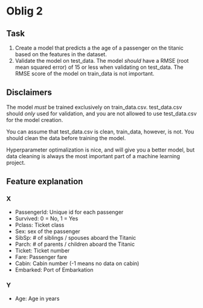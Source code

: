 # Oblig 2

## Task

1. Create a model that predicts a the age of a passenger on the titanic based on the features in the dataset. 
2. Validate the model on test_data. The model _should_ have a RMSE (root mean squared error) of 15 or less when validating on test_data. The RMSE score of the model on train_data is not important.

## Disclaimers

The model _must_ be trained exclusively on train_data.csv. test_data.csv should _only_ used for validation, and you are not allowed to use test_data.csv for the model creation.

You can assume that test_data.csv is clean, train_data, however, is not. You should clean the data before training the model.

Hyperparameter optimalization is nice, and will give you a better model, but data cleaning is always the most important part of a machine learning project.

## Feature explanation

### X
- PassengerId: Unique id for each passenger
- Survived: 0 = No, 1 = Yes
- Pclass: Ticket class
- Sex: sex of the passenger
- SibSp: # of siblings / spouses aboard the Titanic
- Parch: # of parents / children aboard the Titanic
- Ticket: Ticket number
- Fare: Passenger fare
- Cabin: Cabin number (-1 means no data on cabin)
- Embarked: Port of Embarkation

### Y
- Age: Age in years

